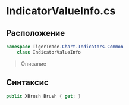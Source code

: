 
# IndicatorValueInfo.cs
## Расположение
```csharp
namespace TigerTrade.Chart.Indicators.Common  
    class IndicatorValueInfo
```

> Описание

## Синтаксис
```csharp
public XBrush Brush { get; }
```
